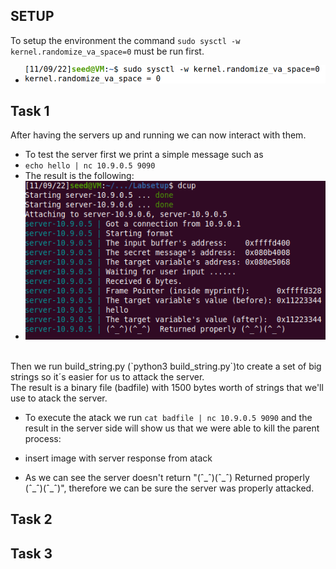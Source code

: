 ## SETUP

To setup the environment the command `sudo sysctl -w kernel.randomize_va_space=0` must be run first.

- ![SETUP](/Images/Week7/SETUP.PNG "SETUP")

## Task 1
After having the servers up and running we can now interact with them. 
- To test the server first we print a simple message such as
- `echo hello | nc 10.9.0.5 9090`
- The result is the following:
- ![Hello](/Images/Week7/Task1-hello.png "hello")
<br>
Then we run build_string.py (`python3 build_string.py`)to create a set of big strings so it´s easier for us to attack the server.
<br>
The result is a binary file (badfile) with 1500 bytes worth of strings that we'll use to atack the server.

- To execute the atack we run `cat badfile | nc 10.9.0.5 9090` and the result in the server side will show us that we were able to kill the parent process:
- insert image with server response from atack

- As we can see the server doesn't return "(ˆ_ˆ)(ˆ_ˆ) Returned properly (ˆ_ˆ)(ˆ_ˆ)", therefore we can be sure the server was properly attacked.


## Task 2



## Task 3
